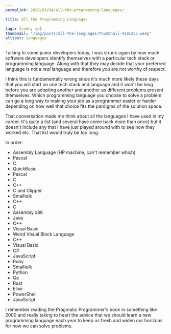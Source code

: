 ```yaml
---
permalink: 2020/03/04/all-the-programming-languages/

title: All the Programming Languages

tags: [code, xp]
thumbnail: "/img/posts/all-the-languages/thumbnail-420x255.webp"
alttext: languages
---
```


Talking to some junior developers today, I was struck again by how much software developers identify
themselves with a particular tech stack or programming language. Along with that they may decide that _your_
preferred language is not a _real_ language and therefore _you_ are not worthy of respect.

I think this is fundamentally wrong since it's much more likely these days that you will start on one
tech stack and language and it won't be long before you are adopting another and another as different
problems present themselves. Which programming language you choose to solve a problem can go a long way
to making your job as a programmer easier or harder depending on how well that choice fits the pardigms
of the solution space.

That conversation made me think about all the languages I have used in my career. It's quite a list (and several have come back more than once) but it
doesn't include any that I have _just_ played around with to see how they worked etc. That list would truly be too long.

In order:

- Assembly Language (HP machine, can't remember which)
- Pascal
- C
- QuickBasic
- Pascal
- C
- C++
- C and Clipper
- Smalltalk
- C++
- C
- Assembly x86
- Java
- C++
- Visual Basic
- Weird Visual Block Language
- C++
- Visual Basic
- C#
- JavaScript
- Ruby
- Smalltalk
- Python
- Go
- Rust
- Elixir
- PowerShell
- JavaScript

I remember reading the Pragmatic Programmer's book in something like 2000 and really taking to heart the advice that we should learn a new programming language each year to keep us fresh and widen our horizons for
how we can solve problems.
